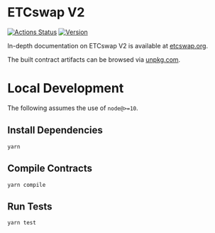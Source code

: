 # ETCswap V2

[![Actions Status](https://github.com/ETCswap/etcswap-v2-core/workflows/CI/badge.svg)](https://github.com/ETCswap/etcswap-v2-core/actions)
[![Version](https://img.shields.io/npm/v/@etcswap/v2-core)](https://www.npmjs.com/package/@etcswap/v2-core)

In-depth documentation on ETCswap V2 is available at [etcswap.org](https://etcswap.org/docs).

The built contract artifacts can be browsed via [unpkg.com](https://unpkg.com/browse/@etcswap/v2-core@latest/).

# Local Development

The following assumes the use of `node@>=10`.

## Install Dependencies

`yarn`

## Compile Contracts

`yarn compile`

## Run Tests

`yarn test`
